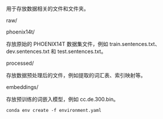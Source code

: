 用于存放数据相关的文件和文件夹。

raw/

phoenix14t/

存放原始的 PHOENIX14T 数据集文件，例如 train.sentences.txt、dev.sentences.txt 和 test.sentences.txt。

processed/

存放数据预处理后的文件，例如提取的词汇表、索引映射等。

embeddings/

存放预训练的词嵌入模型，例如 cc.de.300.bin。

```
conda env create -f environment.yaml
```
